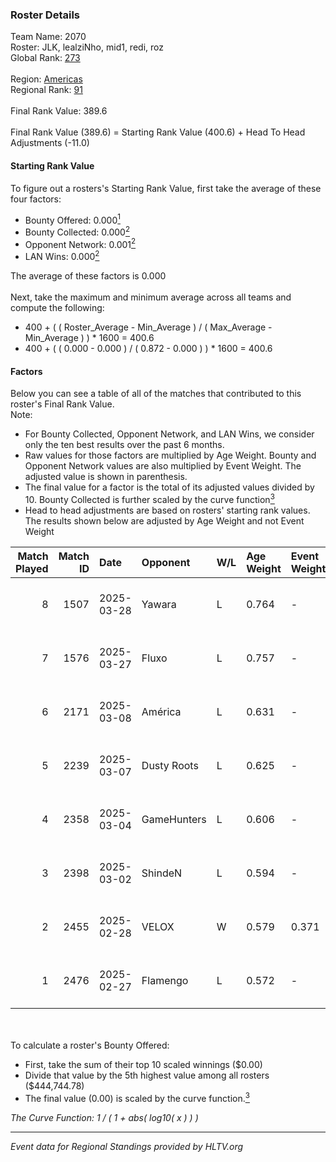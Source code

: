 ### Roster Details<br />
Team Name: 2070<br />
Roster: JLK, lealziNho, mid1, redi, roz<br />
Global Rank: [273](../../standings_global_2025_06_02.md)<br />
<br />
Region: [Americas]( ../../standings_americas_2025_06_02.md)<br />
Regional Rank: [91]( ../../standings_americas_2025_06_02.md)<br />
<br />
Final Rank Value:  389.6<br />
<br />
Final Rank Value (389.6) = Starting Rank Value (400.6) + Head To Head Adjustments (-11.0)<br />

#### Starting Rank Value<br />
To figure out a rosters's Starting Rank Value, first take the average of these four factors:<br />
- Bounty Offered: 0.000[<sup>1</sup>](#table2)
- Bounty Collected: 0.000[<sup>2</sup>](#table1)
- Opponent Network: 0.001[<sup>2</sup>](#table1)
- LAN Wins: 0.000[<sup>2</sup>](#table1)

The average of these factors is 0.000<br />
<br />
Next, take the maximum and minimum average across all teams and compute the following:<br />
- 400 + ( ( Roster_Average - Min_Average ) / ( Max_Average - Min_Average ) ) * 1600 = 400.6
- 400 + ( ( 0.000 - 0.000 ) / ( 0.872 - 0.000 ) ) * 1600 = 400.6


#### Factors<br />
Below you can see a table of all of the matches that contributed to this roster's Final Rank Value.<br />
Note:<br />

- For Bounty Collected, Opponent Network, and LAN Wins, we consider only the ten best results over the past 6 months.
- Raw values for those factors are multiplied by Age Weight. Bounty and Opponent Network values are also multiplied by Event Weight. The adjusted value is shown in parenthesis.
- The final value for a factor is the total of its adjusted values divided by 10. Bounty Collected is further scaled by the curve function[<sup>3</sup>](#curveFunction)
- Head to head adjustments are based on rosters' starting rank values. The results shown below are adjusted by Age Weight and not Event Weight
<span id="table1"></span><br />


| Match Played | Match ID | Date       | Opponent    | W/L | Age Weight | Event Weight | Bounty Collected | Opponent Network | LAN Wins  | H2H Adj. | Roster                                 |
| -: | -: | :- | :- | :- | :- | :- | :- | :- | :- | -: | :- |
|            8 |     1507 | 2025-03-28 | Yawara      | L   | 0.764      | -            | -                | -                | -         |    -4.21 | JLK, lealziNho, mid1, redi, roz        |
|            7 |     1576 | 2025-03-27 | Fluxo       | L   | 0.757      | -            | -                | -                | -         |    -1.13 | JLK, lealziNho, mid1, redi, roz        |
|            6 |     2171 | 2025-03-08 | América     | L   | 0.631      | -            | -                | -                | -         |    -4.07 | aNgelo, lealziNho, redi, roz, swarmyzz |
|            5 |     2239 | 2025-03-07 | Dusty Roots | L   | 0.625      | -            | -                | -                | -         |    -3.71 | aNgelo, lealziNho, redi, roz, swarmyzz |
|            4 |     2358 | 2025-03-04 | GameHunters | L   | 0.606      | -            | -                | -                | -         |    -2.89 | aNgelo, lealziNho, redi, roz, swarmyzz |
|            3 |     2398 | 2025-03-02 | ShindeN     | L   | 0.594      | -            | -                | -                | -         |    -3.18 | aNgelo, lealziNho, redi, roz, swarmyzz |
|            2 |     2455 | 2025-02-28 | VELOX       | W   | 0.579      | 0.371        | 0.000 (0.000)    | 0.065 (0.014)    | 0 (0.000) |    11.19 | aNgelo, lealziNho, redi, roz, swarmyzz |
|            1 |     2476 | 2025-02-27 | Flamengo    | L   | 0.572      | -            | -                | -                | -         |    -3.06 | aNgelo, lealziNho, redi, roz, swarmyzz |

<br />
<span id="table2"></span><br />
To calculate a roster's Bounty Offered:<br />

- First, take the sum of their top 10 scaled winnings ($0.00)
- Divide that value by the 5th highest value among all rosters ($444,744.78)
- The final value (0.00) is scaled by the curve function.[<sup>3</sup>](#curveFunction)

<span id="curveFunction"></span>_The Curve Function: 1 / ( 1 + abs( log10( x ) ) )_<br />

---
_Event data for Regional Standings provided by HLTV.org_<br />
